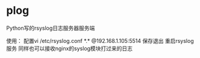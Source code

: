 # plog
Python写的rsyslog日志服务器服务端

使用：
配置vi  /etc/rsyslog.conf 
\*\.\* @192.168.1.105:5514
保存退出
重启rsyslog服务
同样也可以接收nginx的syslog模块打过来的日志

